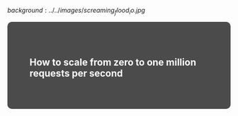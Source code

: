 $background:../../images/screaming_flood_io.jpg$

<div style="border-radius: 10px;background-color: rgba(0, 0, 0, 0.7); color: #fff; padding: 50px;">

## How to scale from zero to one million requests per second
